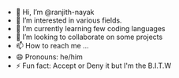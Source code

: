 - 👋 Hi, I’m @ranjith-nayak
- 👀 I’m interested in various fields.
- 🌱 I’m currently learning few coding languages
- 💞️ I’m looking to collaborate on some projects
- 📫 How to reach me ...
- 😄 Pronouns: he/him
- ⚡ Fun fact: Accept or Deny it but I'm the B.I.T.W

<!---
ranjith-nayak/ranjith-nayak is a ✨ special ✨ repository because its `README.md` (this file) appears on your GitHub profile.
You can click the Preview link to take a look at your changes.
--->
